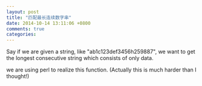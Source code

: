 ```yaml
---
layout: post
title: "匹配最长连续数字串"
date: 2014-10-14 13:11:06 +0800
comments: true
categories: 
---
```

Say if we are given a string, like "ab1c123def3456h259887", we want to get the longest consecutive string which consists of only data.  

we are using perl to realize this function. (Actually this is much harder than I thought!)


